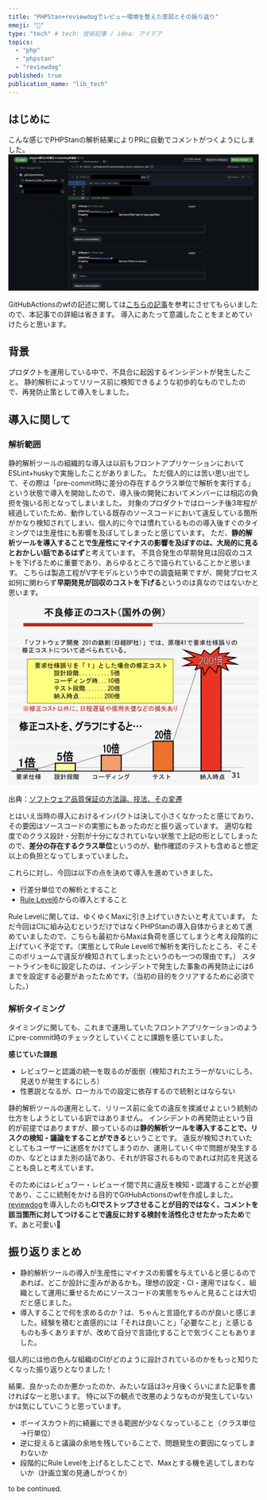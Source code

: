 ```yaml
---
title: "PHPStan+reviewdogでレビュー環境を整えた意図とその振り返り"
emoji: "🐶"
type: "tech" # tech: 技術記事 / idea: アイデア
topics: 
  - "php"
  - "phpstan"
  - "reviewdog"
published: true
publication_name: "lib_tech"
---
```


## はじめに

こんな感じでPHPStanの解析結果によりPRに自動でコメントがつくようにしました。
![完成系](/images/74bfbcae1c9070/001.png)

GitHubActionsのwfの記述に関しては[こちらの記事](https://zenn.dev/tatsuyaaa/articles/9ab20a08b07488)を参考にさせてもらいましたので、本記事での詳細は省きます。
導入にあたって意識したことをまとめていけたらと思います。

## 背景

プロダクトを運用している中で、不具合に起因するインシデントが発生したこと。
静的解析によってリリース前に検知できるような初歩的なものでしたので、再発防止策として導入をしました。

## 導入に関して

### 解析範囲

静的解析ツールの組織的な導入は以前もフロントアプリケーションにおいてESLint+huskyで実施したことがありました。
ただ個人的には苦い思い出でして、その際は「pre-commit時に差分の存在するクラス単位で解析を実行する」という状態で導入を開始したので、導入後の開発においてメンバーには相応の負担を強いる形となってしまいました。
対象のプロダクトではローンチ後3年程が経過していたため、動作している既存のソースコードにおいて違反している箇所がかなり検知されてしまい、個人的に今では慣れているものの導入後すぐのタイミングでは生産性にも影響を及ぼしてしまったと感じています。
ただ、**静的解析ツールを導入することで生産性にマイナスの影響を及ぼすのは、大局的に見るとおかしい話であるはず**と考えています。
不具合発生の早期発見は回収のコストを下げるために重要であり、あらゆるところで語られていることかと思います。
こちらは製造工程がV字モデルという中での調査結果ですが、開発プロセス如何に関わらず**早期発見が回収のコストを下げる**というのは真なのではないかと思います。
![完成系](/images/74bfbcae1c9070/002.png)

出典：[ソフトウェア品質保証の方法論、技法、その変遷](https://www.jaspic.org/event/2009/SPIJapan/keynote/SJ9keynote.pdf)

とはいえ当時の導入におけるインパクトは決して小さくなかったと感じており、その要因はソースコードの実態にもあったのだと振り返っています。
適切な粒度でのクラス設計・分割が十分になされていない状態で上記の形としてしまったので、**差分の存在するクラス単位**というのが、動作確認のテストも含めると想定以上の負担となってしまっていました。

これらに対し、今回は以下の点を決めて導入を進めていきました。
- 行差分単位での解析とすること
- [Rule Level6](https://phpstan.org/user-guide/rule-levels)からの導入とすること

Rule Levelに関しては、ゆくゆくMaxに引き上げていきたいと考えています。
ただ今回はCIに組み込むというだけではなくPHPStanの導入自体からまとめて進めていましたので、こちらも最初からMaxは負荷を感じてしまうと考え段階的に上げていく予定です。（実態としてRule Level6で解析を実行したところ、そこそこのボリュームで違反が検知されてしまったというのも一つの理由です。）
スタートラインを6に設定したのは、インシデントで発生した事象の再発防止には6までを設定する必要があったためです。（当初の目的をクリアするために必須でした。）

### 解析タイミング

タイミングに関しても、これまで運用していたフロントアプリケーションのようにpre-commit時のチェックとしていくことに課題を感じていました。

**感じていた課題**
- レビュワーと認識の統一を取るのが面倒（検知されたエラーがないにしろ、見送りが発生するにしろ）
- 性悪説となるが、ローカルでの設定に依存するので統制とはならない

静的解析ツールの運用として、リリース前に全ての違反を撲滅せよという統制の仕方をしようとしている訳ではありません。
インシデントの再発防止という目的が前提ではありますが、願っているのは**静的解析ツールを導入することで、リスクの検知・議論をすることができる**ということです。
違反が検知されていたとしてもユーザーに迷惑をかけてしまうのか、運用していく中で問題が発生するのか、などとはまた別の話であり、それが許容されるものであれば対応を見送ることも良しと考えています。

そのためにはレビュワー・レビューイ間で共に違反を検知・認識することが必要であり、ここに統制をかける目的でGitHubActionsのwfを作成しました。
[reviewdog](https://github.com/reviewdog/reviewdog)を導入したのも**CIでストップさせることが目的ではなく、コメントを該当箇所に対してつけることで違反に対する検討を活性化させたかったため**です。あと可愛い🐶

## 振り返りまとめ

- 静的解析ツールの導入が生産性にマイナスの影響を与えていると感じるのであれば、どこか設計に歪みがあるかも。理想の設定・CI・運用ではなく、組織として運用に乗せるためにソースコードの実態をちゃんと見ることは大切だと感じました。
- 導入することで何を求めるのか？は、ちゃんと言語化するのが良いと感じました。経験を積むと直感的には「それは良いこと」「必要なこと」と感じるものも多くありますが、改めて自分で言語化することで気づくこともありました。

個人的には他の色んな組織のCIがどのように設計されているのかをもっと知りたくなった振り返りとなりました！

結果、良かったのか悪かったのか、みたいな話は3ヶ月後くらいにまた記事を書ければなーと思います。
特に以下の観点で改悪のようなものが発生していないかは気にしていこうと思っています。
- ボーイスカウト的に綺麗にできる範囲が少なくなっていること（クラス単位→行単位）
- 逆に捉えると議論の余地を残していることで、問題発生の要因になってしまわないか
- 段階的にRule Levelを上げるとしたことで、Maxとする機を逃してしまわないか（計画立案の見通しがつくか）

to be continued.